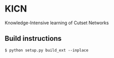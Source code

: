 # KICN
Knowledge-Intensive learning of Cutset Networks

## Build instructions
```
$ python setup.py build_ext --inplace
```